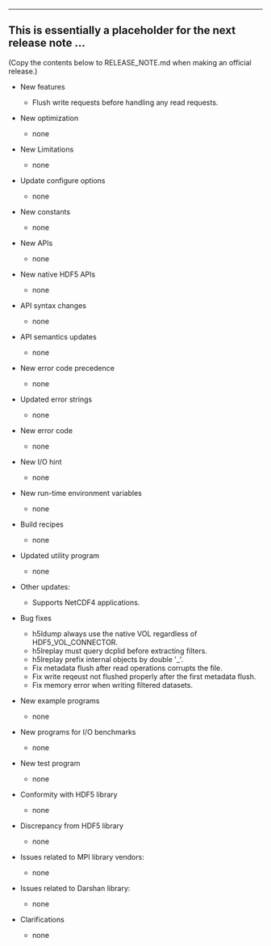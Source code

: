 ------------------------------------------------------------------------------
This is essentially a placeholder for the next release note ...
------------------------------------------------------------------------------
(Copy the contents below to RELEASE_NOTE.md when making an official release.)

* New features
  + Flush write requests before handling any read requests.

* New optimization
  + none

* New Limitations
  + none

* Update configure options
  + none

* New constants
  + none

* New APIs
  + none

* New native HDF5 APIs
  + none

* API syntax changes
  + none

* API semantics updates
  + none

* New error code precedence
  + none

* Updated error strings
  + none

* New error code
  + none

* New I/O hint
  + none

* New run-time environment variables
  + none

* Build recipes
  + none

* Updated utility program
  + none

* Other updates:
  + Supports NetCDF4 applications.

* Bug fixes
  + h5ldump always use the native VOL regardless of HDF5_VOL_CONNECTOR. 
  + h5lreplay must query dcplid before extracting filters.
  + h5lreplay prefix internal objects by double '_'.
  + Fix metadata flush after read operations corrupts the file.
  + Fix write reqeust not flushed properly after the first metadata flush.
  + Fix memory error when writing filtered datasets.

* New example programs
  + none

* New programs for I/O benchmarks
  + none

* New test program
  + none

* Conformity with HDF5 library
  + none

* Discrepancy from HDF5 library
  + none

* Issues related to MPI library vendors:
  + none

* Issues related to Darshan library:
  + none

* Clarifications
  + none

